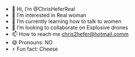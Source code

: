- 👋 Hi, I’m @ChrisHeferReal
- 👀 I’m interested in Real woman
- 🌱 I’m currently learning how to talk to women
- 💞️ I’m looking to collaborate on Explosive drones
- 📫 How to reach me chris2hefer@hotmail.comm
- 😄 Pronouns: NO
- ⚡ Fun fact: Cheese

<!---
ChrisHeferReal/ChrisHeferReal is a ✨ special ✨ repository because its `README.md` (this file) appears on your GitHub profile.
You can click the Preview link to take a look at your changes.
--->
